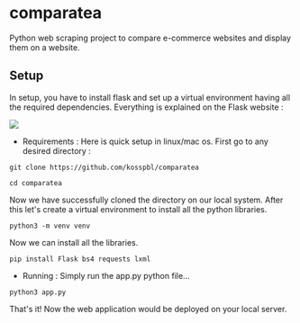 # comparatea
Python web scraping project to compare e-commerce websites and display them on a website.

## Setup
In setup, you have to install flask and set up a virtual environment having all the required dependencies. Everything is explained on the Flask website :

<a href="https://flask.palletsprojects.com/en/2.1.x/installation/#python-version"><img src="https://flask.palletsprojects.com/en/2.1.x/_static/flask-icon.png"></a>
- Requirements : 
Here is quick setup in linux/mac os. First go to any desired directory : 
```
git clone https://github.com/kosspbl/comparatea
```
```
cd comparatea
```
Now we have successfully cloned the directory on our local system.
After this let's create a virtual environment to install all the python libraries.

```
python3 -m venv venv
```
Now we can install all the libraries.
```
pip install Flask bs4 requests lxml
```
- Running :
Simply run the app.py python file...
```
python3 app.py
```
That's it! Now the web application would be deployed on your local server.

